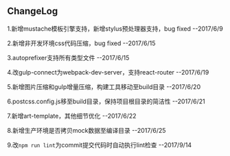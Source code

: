 
## ChangeLog

1.新增mustache模板引擎支持，新增stylus预处理器支持，bug fixed --2017/6/9

2.新增非开发环境css代码压缩，bug fixed --2017/6/15

3.autoprefixer支持所有类型文件 --2017/6/15

4.改gulp-connect为webpack-dev-server，支持react-router --2017/6/19

5.新增图片压缩和gulp增量压缩，构建工具移动至build目录  --2017/6/20

6.postcss.config.js移至build目录，保持项目根目录的简洁性 --2017/6/21

7.新增art-template，其他细节优化 --2017/6/22

8.新增生产环境是否拷贝mock数据至编译目录 --2017/6/25

9.改`npm run lint`为commit提交代码时自动执行lint检查  --2017/9/14
